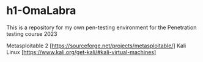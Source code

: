 # h1-OmaLabra
This is a repository for my own pen-testing environment for the Penetration testing course 2023

Metasploitable 2 [https://sourceforge.net/projects/metasploitable/] 
Kali Linux [https://www.kali.org/get-kali/#kali-virtual-machines]
